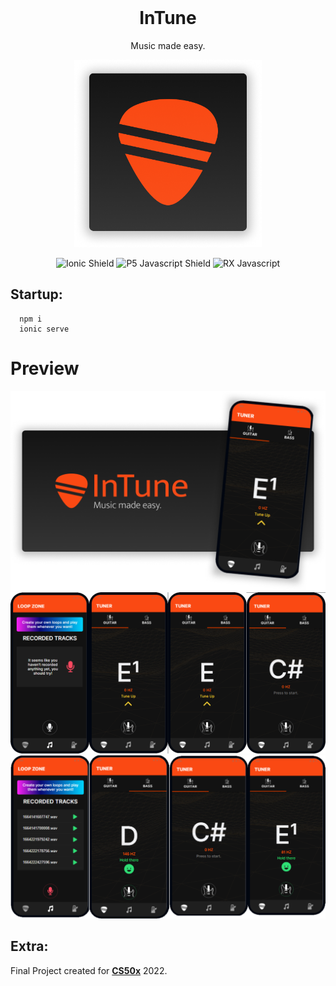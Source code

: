 <br>

<h1 align="center">InTune</h1>
<p align="center">Music made easy.</p>
<p align="center"><img height="300" src="src/assets/icon/favicon.png"</p>

<p align="center">
  <img src="https://img.shields.io/badge/Ionic-%233880FF.svg?style=for-the-badge&logo=Ionic&logoColor=white" alt="Ionic Shield">
  <img src="https://img.shields.io/badge/p5.js-ED225D?style=for-the-badge&logo=p5.js&logoColor=FFFFFF" alt="P5 Javascript Shield">
  <img src="https://img.shields.io/badge/rxjs-%23B7178C.svg?style=for-the-badge&logo=reactivex&logoColor=white" alt="RX Javascript">
</p>

## Startup:
```pwsh
  npm i
  ionic serve
```
# Preview
<img src="assets/images/preview1.png">
<img src="assets/images/preview2.png">
<img src="assets/images/preview3.png">

## Extra:

Final Project created for [**CS50x**](https://cs50.harvard.edu/x/) 2022.
